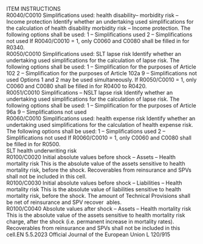  
ITEM  INSTRUCTIONS  
R0040/C0010  Simplifications used: health 
disability– morbidity risk – 
Income protection  Identify whether an undertaking used simplifications for the calculation of health 
disability morbidity risk – Income protection. The following options shall be used: 
1 – Simplifications used 
2 – Simplifications not used 
If R0040/C0010 = 1, only C0060 and C0080 shall be filled in for R0340.  
R0050/C0010  Simplifications used: SLT lapse 
risk  Identify whether an undertaking used simplifications for the calculation of lapse 
risk. The following options shall be used: 
1 – Simplification for the purposes of Article 102 
2 – Simplification for the purposes of Article 102a 
9 – Simplifications not used 
Options 1 and 2 may be used simultaneously. 
If R0050/C0010 = 1, only C0060 and C0080 shall be filled in for R0400 to 
R0420.  
R0051/C0010  Simplifications – NSLT lapse 
risk  Identify whether an undertaking used simplifications for the calculation of lapse 
risk. The following options shall be used: 
1 – Simplification for the purposes of Article 96a 
9 – Simplifications not used  
R0060/C0010  Simplifications used: health 
expense risk  Identify whether an undertaking used simplifications for the calculation of health 
expense risk. The following options shall be used: 
1 – Simplifications used 
2 – Simplifications not used 
If R0060/C0010 = 1, only C0060 and C0080 shall be filled in for R0500.  
SLT health underwriting risk  
R0100/C0020  Initial absolute values before 
shock – Assets – Health 
mortality risk  This is the absolute value of the assets sensitive to health mortality risk, before the 
shock. 
Recoverables from reinsurance and SPVs shall not be included in this cell.  
R0100/C0030  Initial absolute values before 
shock – Liabilities – Health 
mortality risk  This is the absolute value of liabilities sensitive to health mortality risk, before the 
shock. 
The amount of Technical Provisions shall be net of reinsurance and SPV recover ­
ables.  
R0100/C0040  Absolute values after shock – 
Assets – Health mortality risk  This is the absolute value of the assets sensitive to health mortality risk charge, 
after the shock (i.e. permanent increase in mortality rates). 
Recoverables from reinsurance and SPVs shall not be included in this cell.EN  5.5.2023 Official Journal of the European Union L 120/915